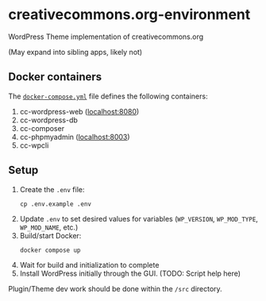 # creativecommons.org-environment

WordPress Theme implementation of creativecommons.org

(May expand into sibling apps, likely not)


## Docker containers

The [`docker-compose.yml`](docker-comose.yml) file defines the following
containers:

1. cc-wordpress-web ([localhost:8080](http://localhost:8080/))
2. cc-wordpress-db
3. cc-composer
4. cc-phpmyadmin ([localhost:8003](http://localhost:8003/))
5. cc-wpcli


## Setup

1. Create the `.env` file:
    ```shell
    cp .env.example .env
    ```
2. Update `.env` to set desired values for variables (`WP_VERSION`,
   `WP_MOD_TYPE`, `WP_MOD_NAME`, etc.)
3. Build/start Docker:
    ```shell
    docker compose up
    ```
4. Wait for build and initialization to complete
5. Install WordPress initially through the GUI. (TODO: Script help here)

Plugin/Theme dev work should be done within the `/src` directory.